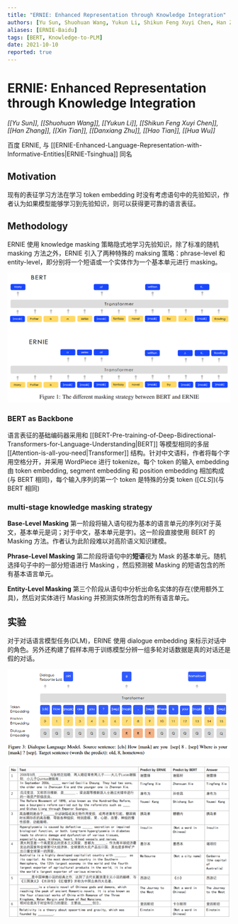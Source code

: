 ```yaml
---
title: "ERNIE: Enhanced Representation through Knowledge Integration"
authors: [Yu Sun, Shuohuan Wang, Yukun Li, Shikun Feng Xuyi Chen, Han Zhang, Xin Tian, Danxiang Zhu, Hao Tian, Hua Wu]
aliases: [ERNIE-Baidu]
tags: [BERT, Knowledge-to-PLM]
date: 2021-10-10
reported: true
---
```

# ERNIE: Enhanced Representation through Knowledge Integration
<cite>[[Yu Sun]], [[Shuohuan Wang]], [[Yukun Li]], [[Shikun Feng Xuyi Chen]], [[Han Zhang]], [[Xin Tian]], [[Danxiang Zhu]], [[Hao Tian]], [[Hua Wu]]</cite>


百度 ERNIE, 与 [[ERNIE-Enhanced-Language-Representation-with-Informative-Entities|ERNIE-Tsinghua]] 同名

## Motivation

现有的表征学习方法在学习 token embedding 时没有考虑语句中的先验知识，作者认为如果模型能够学习到先验知识，则可以获得更可靠的语言表征。

## Methodology

ERNIE 使用 knowledge masking 策略隐式地学习先验知识，除了标准的随机 masking 方法之外，ERNIE 引入了两种特殊的 maksing 策略：phrase-level 和 entity-level，即分别将一个短语或一个实体作为一个基本单元进行 masking。

![BERT and ERNIE](ERNIE-Enhanced-Representation-through-Knowledge-Integration/1.png)

### BERT as Backbone

语言表征的基础编码器采用和 [[BERT-Pre-training-of-Deep-Bidirectional-Transformers-for-Language-Understanding|BERT]] 等模型相同的多层 [[Attention-is-all-you-need|Transformer]] 结构。针对中文语料，作者将每个字用空格分开，并采用 WordPiece 进行 tokenize。每个 token 的输入 embedding 由 token embedding, segment embedding 和 position embedding 相加构成(与 BERT 相同)，每个输入序列的第一个 token 是特殊的分类 token ($[CLS]$)(与 BERT 相同)

### multi-stage knowledge masking strategy

**Base-Level Masking** 第一阶段将输入语句视为基本的语言单元的序列(对于英文，基本单元是词；对于中文，基本单元是字)。这一阶段直接使用 BERT 的 Masking 方法。作者认为此阶段难以对高阶语义知识建模。

**Phrase-Level Masking** 第二阶段将语句中的**短语**视为 Mask 的基本单元。随机选择句子中的一部分短语进行 Masking ，然后预测被 Masking 的短语包含的所有基本语言单元。

**Entity-Level Masking** 第三个阶段从语句中分析出命名实体的存在(使用额外工具)，然后对实体进行 Masking 并预测实体所包含的所有语言单元。

## 实验

对于对话语言模型任务(DLM)，ERINE 使用 dialogue embedding 来标示对话中的角色。另外还构建了假样本用于训练模型分辨一组多轮对话数据是真的对话还是假的对话。

![Dialogue Language Model](ERNIE-Enhanced-Representation-through-Knowledge-Integration/2.png)

![test](ERNIE-Enhanced-Representation-through-Knowledge-Integration/3.png)